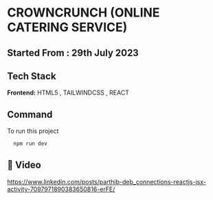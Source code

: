 
# CROWNCRUNCH (ONLINE CATERING SERVICE)

## Started From : 29th July 2023




## Tech Stack

**Frontend:** HTML5 , TAILWINDCSS , REACT

## Command

To run this project 

```bash
  npm run dev
```



## 🔗 Video
https://www.linkedin.com/posts/parthib-deb_connections-reactjs-jsx-activity-7097971890383650816-erFE/


